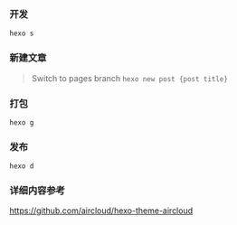 ### 开发
`hexo s`

### 新建文章
> Switch to pages branch
`hexo new post {post title}`

### 打包
`hexo g`

### 发布
`hexo d`

### 详细内容参考
https://github.com/aircloud/hexo-theme-aircloud
